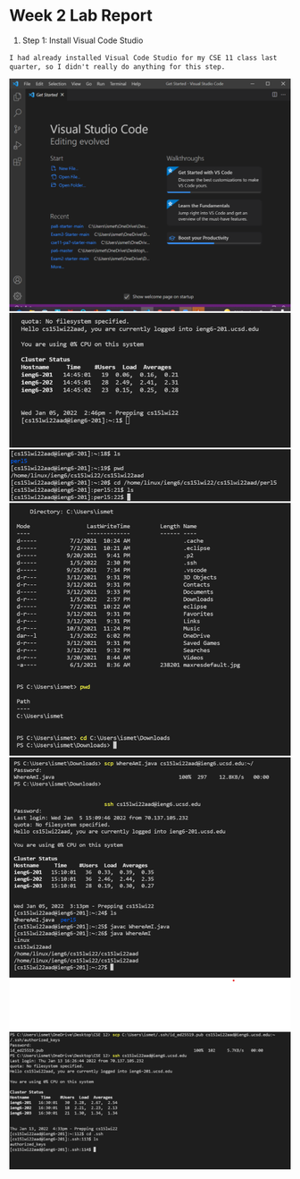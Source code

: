 # Week 2 Lab Report
1. Step 1: Install Visual Code Studio
```
I had already installed Visual Code Studio for my CSE 11 class last quarter, so I didn't really do anything for this step.
```
![Image](Lab_Report_Week_2_Screenshots/VSCode.png)
![Image](Lab_Report_Week_2_Screenshots/Remotely_Connecting.png)
![Image](Lab_Report_Week_2_Screenshots/Commands_Linux.png)
![Image](Lab_Report_Week_2_Screenshots/Commands_Windows.png)
![Image](Lab_Report_Week_2_Screenshots/Moving_Files_and_Doing_Java.png)
![Image](Lab_Report_Week_2_Screenshots/SSH_Key.png)
